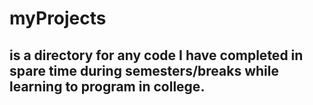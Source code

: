 # myProjects 
## is a directory for any code I have completed in spare time during semesters/breaks while learning to program in college.
